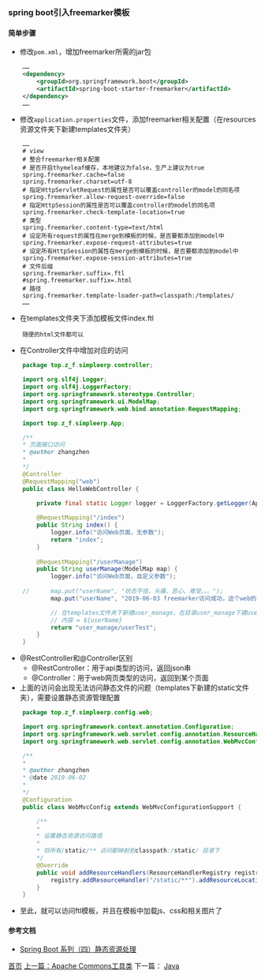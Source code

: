 ### spring boot引入freemarker模板

#### 简单步骤
* 修改`pom.xml`，增加freemarker所需的jar包
```xml
    ……
    <dependency>
        <groupId>org.springframework.boot</groupId>
        <artifactId>spring-boot-starter-freemarker</artifactId>
    </dependency>
    ……
```
* 修改`application.properties`文件，添加freemarker相关配置（在resources资源文件夹下新建templates文件夹）
```proterties
    ……
    # view
    # 整合freemarker相关配置
    # 是否开启thymeleaf缓存，本地建议为false，生产上建议为true
    spring.freemarker.cache=false
    spring.freemarker.charset=utf-8
    # 指定HttpServletRequest的属性是否可以覆盖controller的model的同名项
    spring.freemarker.allow-request-override=false
    # 指定HttpSession的属性是否可以覆盖controller的model的同名项
    spring.freemarker.check-template-location=true
    # 类型
    spring.freemarker.content-type=text/html
    # 设定所有request的属性在merge到模板的时候，是否要都添加到model中
    spring.freemarker.expose-request-attributes=true
    # 设定所有HttpSession的属性在merge到模板的时候，是否要都添加到model中
    spring.freemarker.expose-session-attributes=true
    # 文件后缀
    spring.freemarker.suffix=.ftl
    #spring.freemarker.suffix=.html
    # 路径
    spring.freemarker.template-loader-path=classpath:/templates/
    ……
```
* 在templates文件夹下添加模板文件index.ftl
```ftl
    随便的html文件都可以
```
* 在Controller文件中增加对应的访问
```java
    package top.z_f.simpleerp.controller;

    import org.slf4j.Logger;
    import org.slf4j.LoggerFactory;
    import org.springframework.stereotype.Controller;
    import org.springframework.ui.ModelMap;
    import org.springframework.web.bind.annotation.RequestMapping;

    import top.z_f.simpleerp.App;

    /**
    * 页面接口访问
    * @author zhangzhen
    *
    */
    @Controller
    @RequestMapping("web")
    public class HelloWebController {
        
        private final static Logger logger = LoggerFactory.getLogger(App.class);

        @RequestMapping("/index")
        public String index() { 
            logger.info("访问Web页面，无参数");
            return "index";
        }
        
        @RequestMapping("/userManage")
        public String userManage(ModelMap map) { 
            logger.info("访问Web页面，自定义参数");
            
    //		map.put("userName", "状态不佳，头痛、恶心、难受。。。");
            map.put("userName", "2019-06-03 freemarker访问成功，这个web的模板是不是相当于建立好了。。。鼓掌。。。");

            // 在templates文件夹下新建user_manage，在目录user_manage下建userTest.ftl，内容如下
            // 内容 = ${userName}
            return "user_manage/userTest";
        }
    }
```
* @RestController和@Controller区别
    * @RestController：用于api类型的访问，返回json串
    * @Controller：用于web网页类型的访问，返回到某个页面
* 上面的访问会出现无法访问静态文件的问题（templates下新建的static文件夹），需要设置静态资源管理配置
```java
    package top.z_f.simpleerp.config.web;

    import org.springframework.context.annotation.Configuration;
    import org.springframework.web.servlet.config.annotation.ResourceHandlerRegistry;
    import org.springframework.web.servlet.config.annotation.WebMvcConfigurationSupport;

    /**
    * 
    * @author zhangzhen
    * @date 2019-06-02
    *
    */
    @Configuration
    public class WebMvcConfig extends WebMvcConfigurationSupport {

        /**
        * 
        * 设置静态资源访问路径
        * 
        * 将所有/static/** 访问都映射到classpath:/static/ 目录下
        */
        @Override
        public void addResourceHandlers(ResourceHandlerRegistry registry) {
            registry.addResourceHandler("/static/**").addResourceLocations("classpath:/static/");
        }
    }
```
* 至此，就可以访问ftl模板，并且在模板中加载js、css和相关图片了

#### 参考文档
* [Spring Boot 系列（四）静态资源处理](https://www.cnblogs.com/magicalSam/p/7189476.html)


[首页](../../README.md) [上一篇：Apache Commons工具类](201905006.md) 下一篇： [Java](java.md)

